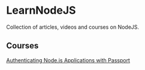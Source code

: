# LearnNodeJS
Collection of articles, videos and courses on NodeJS.
## Courses
[Authenticating Node.js Applications with Passport](https://code.tutsplus.com/tutorials/authenticating-nodejs-applications-with-passport--cms-21619)
